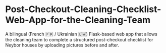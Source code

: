 # Post-Checkout-Cleaning-Checklist-Web-App-for-the-Cleaning-Team
A bilingual (French 🇫🇷 / Ukrainian 🇺🇦) Flask-based web app that allows the cleaning team to complete a structured post-checkout checklist for Neybor houses by uploading pictures before and after.
